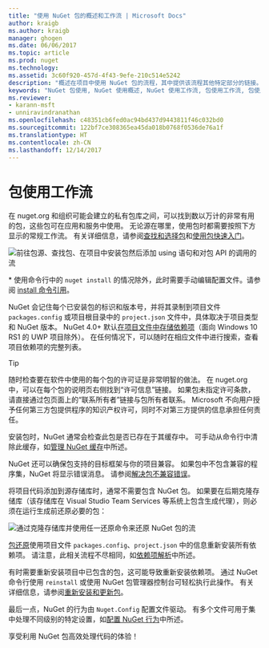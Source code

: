 ```yaml
---
title: "使用 NuGet 包的概述和工作流 | Microsoft Docs"
author: kraigb
ms.author: kraigb
manager: ghogen
ms.date: 06/06/2017
ms.topic: article
ms.prod: nuget
ms.technology: 
ms.assetid: 3c60f920-457d-4f43-9efe-210c514e5242
description: "概述在项目中使用 NuGet 包的流程，其中提供该流程其他特定部分的链接。"
keywords: "NuGet 包使用, NuGet 使用概述, NuGet 使用工作流, 包使用工作流, 包使用概述"
ms.reviewer:
- karann-msft
- unniravindranathan
ms.openlocfilehash: c48351cb6fed0ac94bd437d9443811f46c032bd0
ms.sourcegitcommit: 122bf7ce308365ea45da018b0768f0536de76a1f
ms.translationtype: HT
ms.contentlocale: zh-CN
ms.lasthandoff: 12/14/2017
---
```

# <a name="package-consumption-workflow"></a>包使用工作流

在 nuget.org 和组织可能会建立的私有包库之间，可以找到数以万计的非常有用的包，这些包可在应用和服务中使用。 无论源在哪里，使用包时都需要按照下方显示的常规工作流。 有关详细信息，请参阅[查找和选择包](../consume-packages/finding-and-choosing-packages.md)和[使用包快速入门](../quickstart/use-a-package.md)。

![前往包源、查找包、在项目中安装包然后添加 using 语句和对包 API 的调用的流](media/Overview-01-GeneralFlow.png)

\* 使用命令行中的 `nuget install` 的情况除外，此时需要手动编辑配置文件。请参阅 [install 命令引用](../tools/cli-ref-install.md)。

NuGet 会记住每个已安装包的标识和版本号，并将其录制到项目文件 `packages.config` 或项目根目录中的 `project.json` 文件中，具体取决于项目类型和 NuGet 版本。 NuGet 4.0+ 默认[在项目文件中存储依赖项](../consume-packages/package-references-in-project-files.md)（面向 Windows 10 RS1 的 UWP 项目除外）。 在任何情况下，可以随时在相应文件中进行搜索，查看项目依赖项的完整列表。

> [!Tip]
> 随时检查要在软件中使用的每个包的许可证是非常明智的做法。 在 nuget.org 中，可以在每个包的说明页右侧找到“许可信息”链接。 如果包未指定许可条款，请直接通过包页面上的“联系所有者”链接与包所有者联系。 Microsoft 不向用户授予任何第三方包提供程序的知识产权许可，同时不对第三方提供的信息承担任何责任。

安装包时，NuGet 通常会检查此包是否已存在于其缓存中。 可手动从命令行中清除此缓存，如[管理 NuGet 缓存](../consume-packages/managing-the-nuget-cache.md)中所述。

NuGet 还可以确保包支持的目标框架与你的项目兼容。 如果包中不包含兼容的程序集，NuGet 将显示错误消息。 请参阅[解决包不兼容错误](dependency-resolution.md#resolving-incompatible-package-errors)。

将项目代码添加到源存储库时，通常不需要包含 NuGet 包。 如果要在后期克隆存储库（该存储库在 Visual Studio Team Services 等系统上包含生成代理），则必须在运行生成前还原必要的包：

![通过克隆存储库并使用任一还原命令来还原 NuGet 包的流](media/Overview-02-RestoreFlow.png)

[包还原](../consume-packages/package-restore.md)使用项目文件 `packages.config`、`project.json` 中的信息重新安装所有依赖项。 请注意，此相关流程不尽相同，如[依赖项解析](../consume-packages/dependency-resolution.md)中所述。

有时需要重新安装项目中已包含的包，这可能导致重新安装依赖项。 通过 NuGet 命令行使用 `reinstall` 或使用 NuGet 包管理器控制台可轻松执行此操作。 有关详细信息，请参阅[重新安装和更新包](../consume-packages/reinstalling-and-updating-packages.md)。

最后一点，NuGet 的行为由 `Nuget.Config` 配置文件驱动。 有多个文件可用于集中处理不同级别的特定设置，如[配置 NuGet 行为](../consume-packages/configuring-nuget-behavior.md)中所述。

享受利用 NuGet 包高效处理代码的体验！
